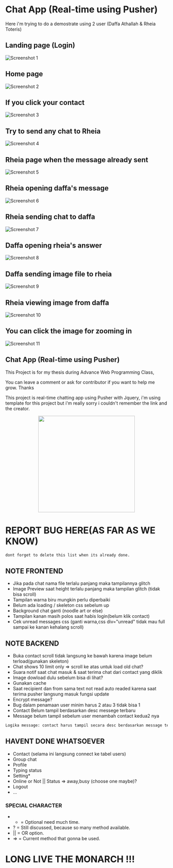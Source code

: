 # Chat App (Real-time using Pusher)
Here i'm trying to do a demostrate using 2 user (Daffa Athallah & Rheia Toteris)

## Landing page (Login)
<img src="/image_read/1.png" title="Screenshot 1"/>

## Home page
<img src="/image_read/2.png" title="Screenshot 2"/>

## If you click your contact
<img src="/image_read/3.png" title="Screenshot 3"/>

## Try to send any chat to Rheia
<img src="/image_read/4.png" title="Screenshot 4"/>

## Rheia page when the message already sent
<img src="/image_read/5.png" title="Screenshot 5"/>

## Rheia opening daffa's message
<img src="/image_read/6.png" title="Screenshot 6"/>

## Rheia sending chat to daffa
<img src="/image_read/7.png" title="Screenshot 7"/>

## Daffa opening rheia's answer 
<img src="/image_read/8.png" title="Screenshot 8"/>

## Daffa sending image file to rheia
<img src="/image_read/9.png" title="Screenshot 9"/>

## Rheia viewing image from daffa
<img src="/image_read/10.png" title="Screenshot 10"/>

## You can click the image for zooming in
<img src="/image_read/11.png" title="Screenshot 11"/>

## Chat App (Real-time using Pusher)

This Project is for my thesis during Advance Web Programming Class,

You can leave a comment or ask for contributor if you want to help me grow. Thanks 

This project is real-time chatting app using Pusher with Jquery, i'm using template for this project but i'm really sorry i couldn't remember the link and the creator.

<p align="center"><a href="https://thesatanictemple.com/" target="_blank"><img src="https://image.freepik.com/free-vector/baphomet-cute-kawaii_60223-36.jpg" width="300" ></a></p>

# REPORT BUG HERE(AS FAR AS WE KNOW)
```bash
dont forget to delete this list when its already done.
```
## NOTE FRONTEND
- Jika pada chat nama file terlalu panjang maka tampilannya glitch
- Image Preview saat height terlalu panjang maka tampilan glitch (tidak bisa scroll)
- Tampilan warna biru mungkin perlu diperbaiki
- Belum ada loading / skeleton css sebelum up
- Background chat ganti (noodle art or else)
- Tampilan kanan masih polos saat habis login(belum klik contact)
- Cek unread messages css (ganti warna,css div="unread" tidak mau full sampai ke kanan kehalang scroll)
## NOTE BACKEND
- Buka contact scroll tidak langsung ke bawah karena image belum terload(gunakan skeleton)
- Chat shows 10 limit only => scroll ke atas untuk load old chat? 
- Suara notif saat chat masuk & saat terima chat dari contact yang diklik
- Image dowload dulu sebelum bisa di lihat?
- Gunakan cache
- Saat recipient dan from sama text not read auto readed karena saat terima pusher langsung masuk fungsi update
- Encrypt message?
- Bug dalam penamaan user minim harus 2 atau 3 tidak bisa 1
- Contact Belum tampil berdasarkan desc messege terbaru
- Message belum tampil sebelum user menambah contact kedua2 nya 
```bash
Logika message: contact harus tampil secara desc berdasarkan message terbaru,walaupun recipient belum menambah contact dan sender mengirim pesan ke recipient, pesan harus sudah tampil
```
## HAVENT DONE WHATSOEVER
- Contact (selama ini langsung connect ke tabel users)
- Group chat
- Profile
- Typing status
- Setting*
- Online or Not || Status => away,busy (choose one maybe)?
- Logout
- ...
### SPECIAL CHARACTER
- *  = Optional need much time.
- ?  = Still discussed, because so many method available.
- || = OR option.
- => = Current method that gonna be used.

# LONG LIVE THE MONARCH !!!